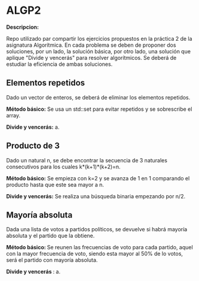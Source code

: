 # ALGP2

<b>Descripcion:</b>

Repo utilizado par compartir los ejercicios propuestos en la práctica 2 de 
la asignatura Algorítmica. En cada problema se deben de proponer dos soluciones,
por un lado, la solución básica, por otro lado, una solución que aplique "Divide
y vencerás" para resolver algorítmicos. Se deberá de estudiar la eficiencia de 
ambas soluciones.


## Elementos repetidos

Dado un vector de enteros, se deberá de eliminar los elementos repetidos.

<b>Método básico:</b> Se usa un std::set<int> para evitar repetidos y se sobrescribe
el array.

<b>Divide y vencerás:</b> a.


## Producto de 3 

Dado un natural n, se debe encontrar la secuencia de 3 naturales consecutivos para 
los cuales k*(k+1)*(k+2)=n.

<b>Método básico:</b> Se empieza con k=2 y se avanza de 1 en 1 comparando el
producto hasta que este sea mayor a n.

<b>Divide y vencerás:</b> Se realiza una búsqueda binaria empezando por n/2.


## Mayoría absoluta

Dada una lista de votos a partidos políticos, se devuelve si habrá mayoría absoluta
y el partido que la obtiene.

<b>Método básico: </b> Se reunen las frecuencias de voto para cada partido, 
aquel con la mayor frecuencia de voto, siendo esta mayor al 50% de lo votos,
será el partido con mayoría absoluta.

<b>Divide y vencerás </b>: a.

